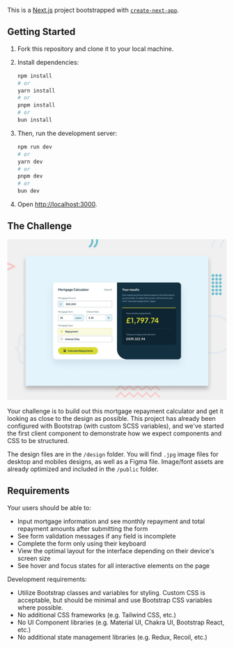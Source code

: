 This is a [Next.js](https://nextjs.org/) project bootstrapped with [`create-next-app`](https://github.com/vercel/next.js/tree/canary/packages/create-next-app).

## Getting Started

1. Fork this repository and clone it to your local machine.
2. Install dependencies:

    ```bash
    npm install
    # or
    yarn install
    # or
    pnpm install
    # or
    bun install
    ```

3. Then, run the development server:

    ```bash
    npm run dev
    # or
    yarn dev
    # or
    pnpm dev
    # or
    bun dev
    ```

4. Open [http://localhost:3000](http://localhost:3000).

## The Challenge

![preview](./preview.jpg)

Your challenge is to build out this mortgage repayment calculator and get it looking as close to the design as possible. This project has already been configured with Bootstrap (with custom SCSS variables), and we've started the first client component to demonstrate how we expect components and CSS to be structured.

The design files are in the `/design` folder. You will find `.jpg` image files for desktop and mobiles designs, as well as a Figma file. Image/font assets are already optimized and included in the `/public` folder.

## Requirements

Your users should be able to:

- Input mortgage information and see monthly repayment and total repayment amounts after submitting the form
- See form validation messages if any field is incomplete
- Complete the form only using their keyboard
- View the optimal layout for the interface depending on their device's screen size
- See hover and focus states for all interactive elements on the page

Development requirements:

- Utilize Bootstrap classes and variables for styling. Custom CSS is acceptable, but should be minimal and use Bootstrap CSS variables where possible.
- No additional CSS frameworks (e.g. Tailwind CSS, etc.)
- No UI Component libraries (e.g. Material UI, Chakra UI, Bootstrap React, etc.)
- No additional state management libraries (e.g. Redux, Recoil, etc.)